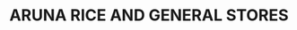 ---
title: "ARUNA RICE AND GENERAL STORES"
url: /rajamahendravaram/aruna-rice-and-general-stores/
shop: Supermarkt
---